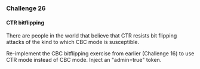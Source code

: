 ### Challenge 26
#### CTR bitflipping

There are people in the world that believe that CTR resists bit flipping attacks of the kind to which CBC mode is susceptible.

Re-implement the CBC bitflipping exercise from earlier (Challenge 16) to use CTR mode instead of CBC mode. Inject an "admin=true" token.
